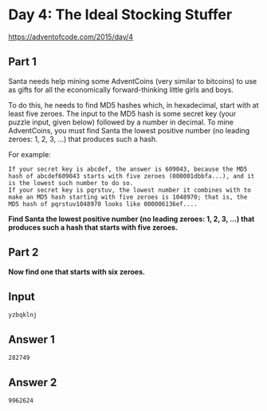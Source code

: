 # Day 4: The Ideal Stocking Stuffer
https://adventofcode.com/2015/day/4

## Part 1
Santa needs help mining some AdventCoins (very similar to bitcoins) to use as gifts for all the economically forward-thinking little girls and boys.

To do this, he needs to find MD5 hashes which, in hexadecimal, start with at least five zeroes. The input to the MD5 hash is some secret key (your puzzle input, given below) followed by a number in decimal. To mine AdventCoins, you must find Santa the lowest positive number (no leading zeroes: 1, 2, 3, ...) that produces such a hash.

For example:

    If your secret key is abcdef, the answer is 609043, because the MD5 hash of abcdef609043 starts with five zeroes (000001dbbfa...), and it is the lowest such number to do so.
    If your secret key is pqrstuv, the lowest number it combines with to make an MD5 hash starting with five zeroes is 1048970; that is, the MD5 hash of pqrstuv1048970 looks like 000006136ef....

**Find Santa the lowest positive number (no leading zeroes: 1, 2, 3, ...) that produces such a hash that starts with five zeroes.**

## Part 2
**Now find one that starts with six zeroes.**

## Input
```
yzbqklnj
```

## Answer 1
`282749`

## Answer 2
`9962624`